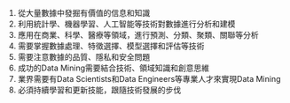 

1. 從大量數據中發掘有價值的信息和知識
2. 利用統計學、機器學習、人工智能等技術對數據進行分析和建模
3. 應用在商業、科學、醫療等領域，進行預測、分類、聚類、關聯等分析
4. 需要掌握數據處理、特徵選擇、模型選擇和評估等技術
5. 需要注意數據的品質、隱私和安全問題
6. 成功的Data Mining需要結合技術、領域知識和創意思維
7. 業界需要有Data Scientists和Data Engineers等專業人才來實現Data Mining
8. 必須持續學習和更新技能，跟隨技術發展的步伐